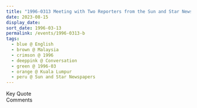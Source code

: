```yaml
---
title: "1996-0313 Meeting with Two Reporters from the Sun and Star Newspapers, Kuala Lumpur, Malaysia"
date: 2023-08-15
display_date: 
sort_date: 1996-03-13
permalink: /events/1996-0313-b
tags:
  - blue @ English
  - brown @ Malaysia
  - crimson @ 1996
  - deeppink @ Conversation
  - green @ 1996-03
  - orange @ Kuala Lumpur
  - peru @ Sun and Star Newspapers
---
```


<wave-list>
  <list-title color="green" width="75">Key Quote</list-title>
  <list-item color="BlanchedAlmond"  width="200"></list-item>
  <list-item color="Lavender"></list-item>
  <list-item color="BlanchedAlmond"></list-item>
</wave-list>

<br>

<wave-list>
  <list-title color="green" width="75">Comments</list-title>
  <list-item color="BlanchedAlmond"  width="200"></list-item>
  <list-item color="Lavender"></list-item>
  <list-item color="BlanchedAlmond"></list-item>
</wave-list>